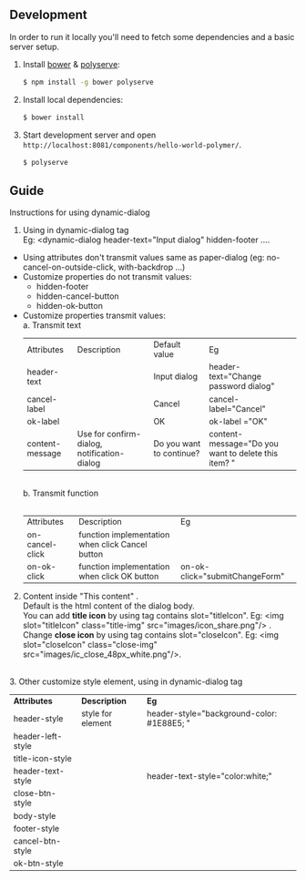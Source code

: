 ## Development

In order to run it locally you'll need to fetch some dependencies and a basic server setup.

1. Install [bower](http://bower.io/) & [polyserve](https://npmjs.com/polyserve):

    ```sh
    $ npm install -g bower polyserve
    ```

2. Install local dependencies:

    ```sh
    $ bower install
    ```

3. Start development server and open `http://localhost:8081/components/hello-world-polymer/`.

    ```sh
    $ polyserve
    ```
## Guide 
Instructions for using dynamic-dialog<br>
1. Using in dynamic-dialog tag <br>
Eg: <dynamic-dialog header-text="Input dialog" hidden-footer ....
- Using attributes don't transmit values same as paper-dialog 
(eg: no-cancel-on-outside-click, with-backdrop ...)
- Customize properties do not transmit values:
    + hidden-footer
    + hidden-cancel-button
    + hidden-ok-button
- Customize properties transmit values:<br>
    a. Transmit text<br>
    <table>
        <tr>
            <td>Attributes</td>
            <td>Description</td>
            <td>Default value</td>
            <td>Eg</td>
        </tr>
        <tr>
            <td>header-text</td>
            <td></td>
            <td>Input dialog</td>
            <td>header-text="Change password dialog"</td>
        </tr>
        <tr>
            <td>cancel-label</td>
            <td></td>
            <td>Cancel</td>
            <td>cancel-label="Cancel"</td>
        </tr>
        <tr>
            <td>ok-label</td>
            <td></td>
            <td>OK</td>
            <td>ok-label ="OK"</td>
        </tr>
        <tr>
            <td>content-message</td>
            <td>Use for confirm-dialog, notification-dialog</td>
            <td>Do you want to continue?</td>
            <td>content-message="Do you want to delete this item?   "</td>
        </tr>
    </table>
    <br>
    b. Transmit function<br>
    <br>
    <table>
        <tr>
            <td>Attributes</td>
            <td>Description</td>
            <td>Eg</td>
        </tr>
        <tr>
            <td>on-cancel-click</td>
            <td>function implementation when click Cancel button</td>
            <td></td>
        </tr>
        <tr>
            <td>on-ok-click</td>
            <td>function implementation when click OK button</td>
            <td>on-ok-click="submitChangeForm"</td>
        </tr>
    </table>
2. Content inside <dynamic-dialog>"This content" </dynamic-dialog>.<br>
    Default is the html content of the dialog body.<br>
    You can add **title icon** by using tag contains slot="titleIcon".
    Eg: \<img slot="titleIcon" class="title-img" src="images/icon_share.png"/> .<br>
    Change **close icon** by using tag contains slot="closeIcon".
    Eg: \<img slot="closeIcon" class="close-img" src="images/ic_close_48px_white.png"/>. 
<br>
3. Other customize style element, using in dynamic-dialog tag <br>
<table>
    <tr>
        <td><b>Attributes</b></td>
        <td><b>Description</b></td>
        <td><b>Eg</b></td>
    </tr>
    <tr>
        <td>header-style</td>
        <td>style for element</td>
        <td> header-style="background-color: #1E88E5; "</td>
    </tr>
    <tr>
        <td>   header-left-style</td>
        <td></td>
        <td></td>
    </tr>
    <tr>
        <td>        title-icon-style</td>
        <td></td>
        <td></td>
    </tr>
    <tr>
        <td>        header-text-style</td>
        <td></td>
        <td>header-text-style="color:white;"</td>
    </tr>
    <tr>
        <td>   close-btn-style</td>
        <td></td>
        <td></td>
    </tr>
    <tr>
        <td>body-style</td>
        <td></td>
        <td></td>
    </tr>
    <tr>
        <td>footer-style</td>
        <td></td>
        <td></td>
    </tr>
    <tr>
        <td>   cancel-btn-style</td>
        <td></td>
        <td></td>
    </tr>
    <tr>
        <td>   ok-btn-style</td>
        <td></td>
        <td></td>
    </tr>
</table>
